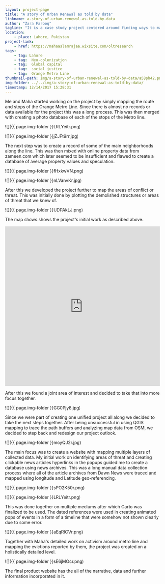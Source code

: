 ```yaml
---
layout: project-page
title: "A story of Urban Renewal as told by data"
linkname: a-story-of-urban-renewal-as-told-by-data
author: "Zara Farooq"
tagline: "It is a case study project centered around finding ways to make data on Lahore accessible and readable to its residents. "
location:
    - place: Lahore, Pakistan 
project-link:
    - href: https://mahaaslamrajaa.wixsite.com/oltresearch
tags:
    - tag: Lahore
    - tag:  Neo-colonization
    - tag:  Global capital
    - tag:  social justice
    - tag:  Orange Metro Line
thumbnail-path: img/a-story-of-urban-renewal-as-told-by-data/a5Bph42.png
img-folder: ../../img/a-story-of-urban-renewal-as-told-by-data/
timestamp: 12/14/2017 15:28:31
---
```

Me and Maha started working on the project by simply mapping the route and stops of the Orange Metro Line. Since there is almost no records or data available for the project this was a long process. This was then merged with creating a photo database of each of the stops of the Metro line. 

![]({{ page.img-folder }}LRLYeitr.png)

![]({{ page.img-folder }}jZJFt9rr.jpg)
 
The next step was to create a record of some of the main neighborhoods along the line. This was then mixed with online property data from zameen.com which later seemed to be insufficient and flawed to create a database of average property values and speculation. 

![]({{ page.img-folder }}fHxkwVN.png)

![]({{ page.img-folder }}nLVanvKr.jpg)

After this we developed the project further to map the areas of conflict or threat. This was initially done by plotting the demolished structures or areas of threat that we knew of.

![]({{ page.img-folder }}UDPAkLJ.png)

The map shows shows the project's initial work as described above.

<iframe width="100%" height="520" frameborder="0" src="https://thenewschool.carto.com/u/faroz206/builder/118c285d-b2c4-49b5-bf5b-802f54d03ed0/embed" allowfullscreen webkitallowfullscreen mozallowfullscreen oallowfullscreen msallowfullscreen></iframe>

After this we found a joint area of interest and decided to take that into more focus together.

![]({{ page.img-folder }}GG0Pjy8.jpg)

Since we were part of creating one unified project all along we decided to take the next steps together. After being unsuccessful in using QGIS mapping to trace the path buffers and analyzing map data from OSM, we decided to step back and redesign our project outlook. 

![]({{ page.img-folder }}moyQJ2r.jpg)

The main focus was to create a website with mapping multiple layers of collected data. My initial work on identifying areas of threat and creating clickable news articles hyperlinks in the popups guided me to create a database using news archives. This was a long manual data collection process where all of the article archives from Dawn News were traced and mapped using longitude and Latitude geo-referencing.

![]({{ page.img-folder }}sPO2K50r.png)

![]({{ page.img-folder }}LRLYeitr.png)

This was done together on multiple mediums after which Carto was finalized to be used. The dated references were used in creating animated pops of events in a form of a timeline that were somehow not shown clearly due to some error. 

![]({{ page.img-folder }}aEqRlCVr.png)

Together with Maha's detailed work on activism around metro line and mapping the evictions reported by them, the project was created on a holistically detailed level. 

![]({{ page.img-folder }}sE6jMOcr.png)

The final product website has the all of the narrative, data and further information incorporated in it. 
